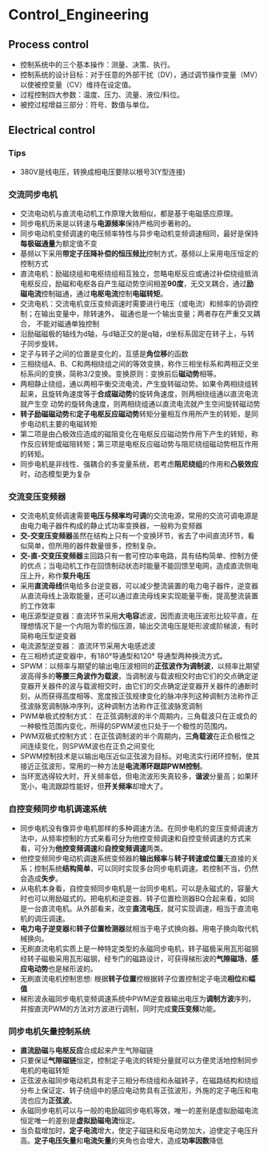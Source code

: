 # Control_Engineering
## Process control
* 控制系统中的三个基本操作：测量、决策、执行。
* 控制系统的设计目标：对于任意的外部干扰（DV），通过调节操作变量（MV）以使被控变量（CV）维持在设定值。
* 过程控制四大参数：温度、压力、流量、液位/料位。
* 被控过程增益三部分：符号、数值与单位。

## Electrical control
### Tips
* 380V是线电压，转换成相电压要除以根号3(Y型连接)
### 交流同步电机
* 交流电动机与直流电动机工作原理大致相似，都是基于电磁感应原理。
* 同步电机历来是以转速与**电源频率**保持严格同步著称的。
* 同步电动机变频调速的电压频率特性与异步电动机变频调速相同，最好是保持**每极磁通量**为额定值不变
* 基频以下采用**带定子压降补偿的恒压频比**控制方式，基频以上采用电压恒定的控制方式
* 直流电机：励磁绕组和电枢绕组相互独立，忽略电枢反应或通过补偿绕组抵消电枢反应，励磁和电枢各自产生磁动势空间相差**90度**，无交叉耦合，通过**励磁电流**控制磁通，通过**电枢电流**控制**电磁转矩**。
* 交流电机：交流电机变压变频调速时需要进行电压（或电流）和频率的协调控制；在输出变量中，除转速外， 磁通也是一个输出变量；两者存在严重交叉耦合， 不能对磁通单独控制
* 沿励磁磁极的轴线为d轴，与d轴正交的是q轴，d坐标系固定在转子上，与转子同步旋转。 
* 定子与转子之间的位置是变化的，互感是**角位移**的函数
* 三相绕组A、B、C和两相绕组之间的等效变换，称作三相坐标系和两相正交坐标系间的变换，简称3/2变换。变换原则：变换前后**磁动势**相等。
* 两相静止绕组，通以两相平衡交流电流，产生旋转磁动势。如果令两相绕组转起来，且旋转角速度等于**合成磁动势**的旋转角速度，则两相绕组通以直流电流就产生空 动势的旋转角速度，则两相绕组通以直流电流就产生空间旋转磁动势
* **转子励磁磁动势**和**定子电枢反应磁动势**转矩分量相互作用所产生的转矩，是同步电动机主要的电磁转矩
* 第二项是由凸极效应造成的磁阻变化在电枢反应磁动势作用下产生的转矩，称作反应转矩或磁阻转矩；第三项是电枢反应磁动势与阻尼绕组磁动势相互作用的转矩。
* 同步电机是非线性、强耦合的多变量系统，若考虑**阻尼绕组**的作用和**凸极效应**时，动态模型更为复杂
### 交流变压变频器
* 交流电机变频调速需要**电压与频率均可调**的交流电源，常用的交流可调电源是由电力电子器件构成的静止式功率变换器，一般称为变频器
* **交-交变压变频器**虽然在结构上只有一个变换环节，省去了中间直流环节，看似简单，但所用的器件数量很多，控制复杂。
* **交-直-交变压变频器**主回路只有一套可控功率电路，具有结构简单、控制方便的优点；当电动机工作在回馈制动状态时能量不能回馈至电网，造成直流侧电压上升，称作**泵升电压**
* 采用**直流母线**供电给多台逆变器，可以减少整流装置的电力电子器件，逆变器从直流母线上汲取能量，还可以通过直流母线来实现能量平衡，提高整流装置的工作效率
* 电压源型逆变器：直流环节采用**大电容**滤波，因而直流电压波形比较平直，在理想情况下是一个内阻为零的恒压源，输出交流电压是矩形波或阶梯波，有时简称电压型逆变器
* 电流源型逆变器： 直流环节采用大电感滤波
* 在三相桥式逆变器中，有180°导通型和120° 导通型两种换流方式。
* SPWM：以频率与期望的输出电压波相同的**正弦波作为调制波**，以频率比期望波高得多的**等腰三角波作为载波**，当调制波与载波相交时由它们的交点确定逆变器开关器件的波与载波相交时，由它们的交点确定逆变器开关器件的通断时刻，从而获得高度相等、宽度按正弦规律变化的脉冲序列这种调制方法称作正弦波脉宽调制脉冲序列，这种调制方法称作正弦波脉宽调制
* PWM单极式控制方式： 在正弦调制波的半个周期内，三角载波只在正或负的一种极性范围内变化，所得的SPWM波也只处于一个极性的范围内。
* PWM双极式控制方式：在正弦调制波的半个周期内，**三角载波**在正负极性之间连续变化，则SPWM波也在正负之间变化
* SPWM控制技术是以输出电压近似正弦波为目标。对电流实行闭环控制，使其接近正弦波形，常用的一种方法是**电流滞环跟踪PWM控制**。
* 当环宽选得较大时，开关频率低，但电流波形失真较多，**谐波**分量高；如果环宽小，电流跟踪性能好，但**开关频率**却增大了。
### 自控变频同步电机调速系统
* 同步电机没有像异步电机那样的多种调速方法。在同步电机的变压变频调速方法中，从频率控制的方式来看可分为他控变频调速和自控变频调速的方式来看，可分为**他控变频调速**和**自控变频调速**两类。 
* 他控变频同步电动机调速系统变频器的**输出频率**与**转子转速或位置**无直接的关系；控制系统**结构简单**，可以同时实现多台同步电机调速。若控制不当，仍然会造成**失步**。
* 从电机本身看，自控变频同步电机是一台同步电机，可以是永磁式的，容量大时也可以用励磁式的。把电机和逆变器、转子位置检测器BQ合起来看，如同是一台直流电机。从外部看来，改变**直流电压**，就可实现调速，相当于直流电机的调压调速。
* **电力电子逆变器**和**转子位置检测器**就相当于电子式换向器。用电子换向取代机械换向。
* 无刷直流电机实质上是一种特定类型的永磁同步电机，转子磁极采用瓦形磁钢经转子磁极采用瓦形磁钢，经专门的磁路设计，可获得梯形波的**气隙磁场**，**感应电动势**也是梯形波的。 
* 无刷直流电机控制思想: 根据**转子位置**控根据转子位置控制定子电流**相位**和**幅值**
* 梯形波永磁同步电机变频调速系统中PWM逆变器输出电压为**调制方波**序列，并按直流PWM的方法对方波进行调制，同时完成**变压变频**功能。 
### 同步电机矢量控制系统
* **直流励磁**与**电枢反应**合成起来产生气隙磁链
* 只要保证**气隙磁链**恒定，控制定子电流的转矩分量就可以方便灵活地控制同步电机的电磁转矩
* 正弦波永磁同步电动机具有定子三相分布绕组和永磁转子，在磁路结构和绕组分布上保证定、转子绕组中的感应电动势具有正弦波形，外施的定子电压和电流也应为**正弦波**。
* 永磁同步电机可以与一般的电励磁同步电机等效，唯一的差别是虚拟励磁电流恒定唯一的差别是**虚拟励磁电流**恒定。 
* 当负载增加时，**定子电流**增大，使定子磁链和反电动势加大，迫使定子电压升高。**定子电压矢量**和**电流矢量**的夹角也会增大，造成**功率因数**降低
